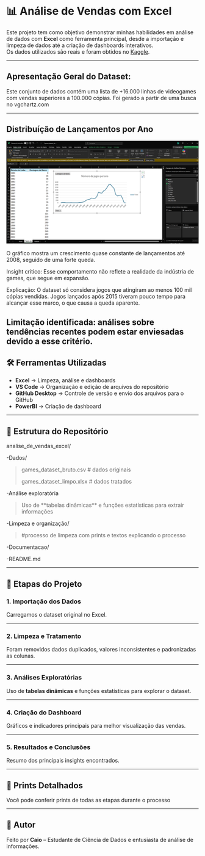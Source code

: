 # 📊 Análise de Vendas com Excel

Este projeto tem como objetivo demonstrar minhas habilidades em análise de dados com **Excel** como ferramenta principal, desde a importação e limpeza de dados até a criação de dashboards interativos.  
Os dados utilizados são reais e foram obtidos no [Kaggle](https://www.kaggle.com/).

---

## Apresentação Geral do Dataset:

Este conjunto de dados contém uma lista de +16.000 linhas de videogames com vendas superiores a 100.000 cópias. Foi gerado a partir de uma busca no vgchartz.com

---

## Distribuíção de Lançamentos por Ano


![Gráfico de linha mostrando o número de games por ano](Análise%20exploratória/Indentificação%20de%20Padrões%20Gerais/Número%20de%20jogos%20por%20ano/Numero%20de%20Jogos%20por%20Ano.png)

O gráfico mostra um crescimento quase constante de lançamentos até 2008, seguido de uma forte queda.

Insight crítico: Esse comportamento não reflete a realidade da indústria de games, que segue em expansão.

Explicação: O dataset só considera jogos que atingiram ao menos 100 mil cópias vendidas. Jogos lançados após 2015 tiveram pouco tempo para alcançar esse marco, o que causa a queda aparente.

Limitação identificada: análises sobre tendências recentes podem estar enviesadas devido a esse critério.
---

## 🛠️ Ferramentas Utilizadas
- **Excel** → Limpeza, análise e dashboards  
- **VS Code** → Organização e edição de arquivos do repositório  
- **GitHub Desktop** → Controle de versão e envio dos arquivos para o GitHub 
- **PowerBI** → Criação de dashboard 

---

## 📂 Estrutura do Repositório

analise_de_vendas_excel/

 -Dados/ 
 <blockquote>
  
   games_dataset_bruto.csv # dados originais
     
   games_dataset_limpo.xlsx # dados tratados
   
 </blockquote>
-Análise exploratória
 
 <blockquote>
Uso de **tabelas dinâmicas** e funções estatísticas para extrair informações
 
 
 </blockquote>
 -Limpeza e organização/
 <blockquote>
 
 #processo de limpeza com prints 
 e textos explicando o processo
 
 </blockquote>
 
 -Documentacao/
 
 
 -README.md

---

## 🚀 Etapas do Projeto

### 1. Importação dos Dados
Carregamos o dataset original no Excel.  

---

### 2. Limpeza e Tratamento
Foram removidos dados duplicados, valores inconsistentes e padronizadas as colunas.  

---

### 3. Análises Exploratórias
Uso de **tabelas dinâmicas** e funções estatísticas para explorar o dataset.  

---

### 4. Criação do Dashboard
Gráficos e indicadores principais para melhor visualização das vendas.  

---

### 5. Resultados e Conclusões
Resumo dos principais insights encontrados.  

---

## 📸 Prints Detalhados
Você pode conferir prints de todas as etapas durante o processo
  

---

## 👤 Autor
Feito por **Caio** – Estudante de Ciência de Dados e entusiasta de análise de informações.  

